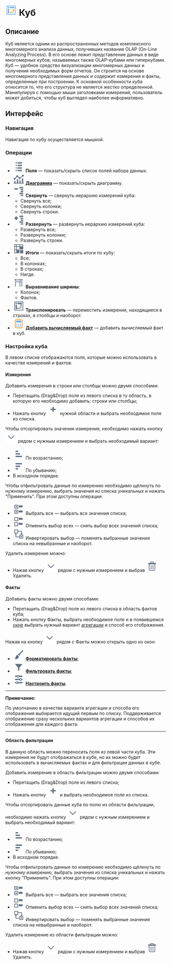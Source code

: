 # ![](../../images/icons/view_types_18/view_types_default-03.svg) Куб

## Описание

Куб является одним из распространенных методов комплексного многомерного анализа данных, получивших название OLAP (On-Line Analyzing Process). В его основе лежит представление данных в виде многомерных кубов, называемых также OLAP-кубами или гиперкубами. Куб — удобное средство визуализации многомерных данных и получения необходимых форм отчетов. Он строится на основе многомерного представления данных и содержит измерения и факты, определенные при построении. К основной особенности куба относится то, что его структура не является жестко определенной. Манипулируя с помощью мыши заголовками измерений, пользователь может добиться, чтобы куб выглядел наиболее информативно.

## Интерфейс

### Навигация

Навигация по кубу осуществляется мышкой.

### Операции

* ![](../../media/app/visualization/toolbar_18_148.svg) **Поля** — показать/скрыть список полей набора данных.
* ![](../../media/app/visualization/toolbar_18_69.svg) [**Диаграмма**](./chart.md) — показать/скрыть диаграмму.
* ![](../../media/app/visualization/toolbar_18_22.svg) **Свернуть** — свернуть иерархию измерений куба:
  * Свернуть все;
  * Свернуть колонки;
  * Свернуть строки.
* ![](../../media/app/visualization/toolbar_18_23.svg) **Развернуть** — развернуть иерархию измерений куба:
  * Развернуть все;
  * Развернуть колонки;
  * Развернуть строки.
* ![](../../media/app/visualization/toolbar_18_87.svg) **Итоги** — показать/скрыть итоги по кубу:
  * Все;
  * В колонках;
  * В строках;
  * Нигде.
* ![](../../media/app/visualization/cube/width.svg) **Выравнивание ширины**:
  * Колонок;
  * Фактов.
* ![](../../media/app/visualization/toolbar_18_68.svg) **Транспонировать** — переместить измерения, находящиеся в строках, в столбцы и наоборот.
* ![](../../media/app/icons/component_18/component_default-20.svg) [**Добавить вычисляемый факт**](./addcalculatingfact.md) — добавить вычисляемый факт в куб.

### Настройка куба

В левом списке отображаются поля, которые можно использовать в качестве измерений и фактов.

#### Измерения

Добавить измерения в строки или столбцы можно двумя способами:

* Перетащить (Drag&Drop) поле из левого списка в ту область, в которую его необходимо добавить: строки или столбцы;
* Нажать кнопку ![](../../media/app/visualization/cube/toolbar_18_153.svg) нужной области и выбрать необходимое поле из списка.

Чтобы отсортировать значения измерения, необходимо нажать кнопку ![](../../media/app/icons/toolbar_18/toolbar_18_20.svg) рядом с нужным измерением и выбрать необходимый вариант:

* ![](../../media/app/icons/toolbar_18/toolbar_18_155.svg) По возрастанию;
* ![](../../media/app/icons/toolbar_18/toolbar_18_154.svg) По убыванию;
* В исходном порядке.

Чтобы отфильтровать данные по измерению необходимо щёлкнуть по нужному измерению, выбрать значения из списка уникальных и нажать "Применить".
При этом доступны операции:

* ![](../../media/app/icons/toolbar_18/toolbar_18_158.svg) Выбрать все — выбрать все значения списка;
* ![](../../media/app/icons/toolbar_18/toolbar_18_157.svg) Отменить выбор всех — снять выбор всех значений списка;
* ![](../../media/app/icons/toolbar_18/toolbar_18_159.svg) Инвертировать выбор — поменять выбранные значения списка на невыбранные и наоборот.

Удалить измерение можно:

* Нажав кнопку ![](../../media/app/icons/toolbar_18/toolbar_18_20.svg) рядом с нужным измерением и выбрав ![](../../media/app/icons/toolbar_18/toolbar_18_8.svg) Удалить.

#### Факты

Добавить факты можно двумя способами:

* Перетащить (Drag&Drop) поле из левого списка в область фактов куба;
* Нажать кнопку Факты, выбрать необходимое поле и в появившемся [окне](./addfact.md) выбрать нужный вариант [агрегации](../../processors/aggregation-functions.md) и способ его отображения.

Нажав на кнопку ![](../../media/app/icons/toolbar_18/toolbar_18_20.svg) рядом с Факты можно открыть одно из окон:

* ![](../../media/app/visualization/cube/toolbar_18_118.svg) [**Форматировать факты**](./formatfacts.md);
* ![](../../media/app/visualization/cube/toolbar_18_117.svg) [**Фильтровать факты**](./filterfacts.md);
* ![](../../media/app/visualization/cube/toolbar_18_26.svg) [**Настроить факты**](./configurefacts.md).

-----

**Примечание:**

По умолчанию в качестве варианта агрегации и способа его отображения выбирается идущий первым по списку. Поддерживается отображение сразу нескольких вариантов агрегации и способов их отображения для каждого факта.

-----

#### Область фильтрации

В данную область можно переносить поля из левой части куба. Эти измерения не будут отображаться в кубе, но их можно будет использовать в вычисляемых фактах и для фильтрации данных в кубе.

Добавить измерение в область фильтрации можно двумя способами:

* Перетащить (Drag&Drop) поле из левого списка;
* Нажать кнопку ![](../../media/app/visualization/cube/toolbar_18_153.svg) и выбрать необходимое поле из списка.

Чтобы отсортировать данные куба по полю из области фильтрации, необходимо нажать кнопку ![](../../media/app/icons/toolbar_18/toolbar_18_20.svg) рядом с нужным измерением и выбрать необходимый вариант:

* ![](../../media/app/icons/toolbar_18/toolbar_18_155.svg) По возрастанию;
* ![](../../media/app/icons/toolbar_18/toolbar_18_154.svg) По убыванию;
* В исходном порядке.

Чтобы отфильтровать данные по измерению необходимо щёлкнуть по нужному измерению, выбрать значения из списка уникальных и нажать кнопку "Применить".
При этом доступны операции:

* ![](../../media/app/icons/toolbar_18/toolbar_18_158.svg) Выбрать все — выбрать все значения списка;
* ![](../../media/app/icons/toolbar_18/toolbar_18_157.svg) Отменить выбор всех — снять выбор всех значений списка;
* ![](../../media/app/icons/toolbar_18/toolbar_18_159.svg) Инвертировать выбор — поменять выбранные значения списка на невыбранные и наоборот.

Удалить измерение из области фильтрации можно:

* Нажав кнопку ![](../../media/app/icons/toolbar_18/toolbar_18_20.svg) рядом с нужным измерением и выбрав ![](../../media/app/icons/toolbar_18/toolbar_18_8.svg) Удалить.
